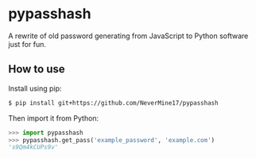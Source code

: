 # pypasshash
A rewrite of old password generating from JavaScript to Python software just for fun.

## How to use
Install using pip:
```bash
$ pip install git+https://github.com/NeverMine17/pypasshash
```
Then import it from Python:
```python
>>> import pypasshash
>>> pypasshash.get_pass('example_password', 'example.com')
's9Qm4kCUPs9v'
```
